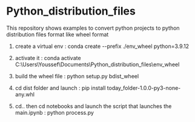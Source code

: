 # Python_distribution_files
This repository shows examples to convert python projects to python distribution files format like wheel format

1. create a virtual env :
conda create --prefix ./env_wheel python=3.9.12

2. activate it :
conda activate C:\Users\Youssef\Documents\Python_distribution_files\env_wheel

3. build the wheel file :
python setup.py bdist_wheel

4. cd dist folder and launch : 
pip install today_folder-1.0.0-py3-none-any.whl

5. cd.. then cd notebooks and launch the script that launches the main.ipynb :
python process.py 